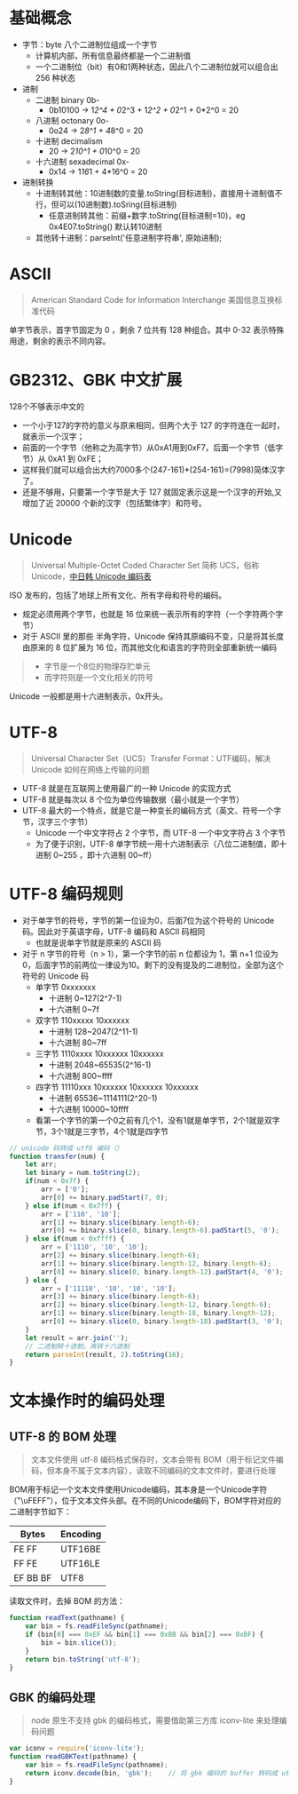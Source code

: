 # 基础概念

- 字节：byte 八个二进制位组成一个字节
    - 计算机内部，所有信息最终都是一个二进制值
    - 一个二进制位（bit）有0和1两种状态，因此八个二进制位就可以组合出 256 种状态
- 进制
    - 二进制 binary 0b-
        - 0b10100 -> 1*2^4 + 0*2^3 + 1*2^2 + 0*2^1 + 0*2^0 = 20
    - 八进制 octonary 0o-
        - 0o24 -> 2*8^1 + 4*8^0 = 20
    - 十进制 decimalism 
        - 20 -> 2*10^1 + 0*10^0 = 20
    - 十六进制 sexadecimal 0x-
        - 0x14 -> 1*16*1 + 4*16^0 = 20
- 进制转换
    - 十进制转其他：10进制数的变量.toString(目标进制)，直接用十进制值不行，但可以(10进制数).toSring(目标进制)
        - 任意进制转其他：前缀+数字.toString(目标进制=10)，eg 0x4E07.toString() 默认转10进制
    - 其他转十进制：parseInt('任意进制字符串', 原始进制);

# ASCII 

> American Standard Code for Information Interchange 美国信息互换标准代码

单字节表示，首字节固定为 0 ，剩余 7 位共有 128 种组合。其中 0-32 表示特殊用途，剩余的表示不同内容。

# GB2312、GBK 中文扩展

128个不够表示中文的

- 一个小于127的字符的意义与原来相同，但两个大于 127 的字符连在一起时，就表示一个汉字；
- 前面的一个字节（他称之为高字节）从0xA1用到0xF7，后面一个字节（低字节）从 0xA1 到 0xFE；
- 这样我们就可以组合出大约7000多个(247-161)*(254-161)=(7998)简体汉字了。
- 还是不够用，只要第一个字节是大于 127 就固定表示这是一个汉字的开始,又增加了近 20000 个新的汉字（包括繁体字）和符号。

# Unicode

> Universal Multiple-Octet Coded Character Set 简称 UCS，俗称 Unicode，[中日韩 Unicode 编码表](http://www.chi2ko.com/tool/CJK.htm)

ISO 发布的，包括了地球上所有文化、所有字母和符号的编码。

- 规定必须用两个字节，也就是 16 位来统一表示所有的字符（一个字符两个字节）
- 对于 ASCII 里的那些 半角字符，Unicode 保持其原编码不变，只是将其长度由原来的 8 位扩展为 16 位，而其他文化和语言的字符则全部重新统一编码

> - 字节是一个8位的物理存贮单元
> - 而字符则是一个文化相关的符号

Unicode 一般都是用十六进制表示，0x开头。

# UTF-8

> Universal Character Set（UCS）Transfer Format：UTF编码，解决 Unicode 如何在网络上传输的问题

- UTF-8 就是在互联网上使用最广的一种 Unicode 的实现方式
- UTF-8 就是每次以 8 个位为单位传输数据（最小就是一个字节）
- UTF-8 最大的一个特点，就是它是一种变长的编码方式（英文、符号一个字节，汉字三个字节）
    - Unicode 一个中文字符占 2 个字节，而 UTF-8 一个中文字符占 3 个字节
    - 为了便于识别，UTF-8 单字节统一用十六进制表示（八位二进制值，即十进制 0~255 ，即十六进制 00~ff）

# UTF-8 编码规则

- 对于单字节的符号，字节的第一位设为0，后面7位为这个符号的 Unicode 码。因此对于英语字母，UTF-8 编码和 ASCII 码相同
    - 也就是说单字节就是原来的 ASCII 码
- 对于 n 字节的符号（n > 1），第一个字节的前 n 位都设为 1，第 n+1 位设为 0，后面字节的前两位一律设为10。剩下的没有提及的二进制位，全部为这个符号的 Unicode 码
    - 单字节 0xxxxxxx
        - 十进制 0~127(2^7-1)
        - 十六进制 0~7f
    - 双字节 110xxxxx 10xxxxxx
        - 十进制 128~2047(2^11-1)
        - 十六进制 80~7ff
    - 三字节 1110xxxx 10xxxxxx 10xxxxxx
        - 十进制 2048~65535(2^16-1)
        - 十六进制 800~ffff
    - 四字节 11110xxx 10xxxxxx 10xxxxxx 10xxxxxx
        - 十进制 65536~1114111(2^20-1)
        - 十六进制 10000~10ffff
    - 看第一个字节的第一个0之前有几个1，没有1就是单字节，2个1就是双字节，3个1就是三字节，4个1就是四字节

```javascript
// unicode 码转成 utf8 编码（）
function transfer(num) {
    let arr;
    let binary = num.toString(2);
    if(num < 0x7f) {
        arr = ['0'];
        arr[0] += binary.padStart(7, 0);
    } else if(num < 0x7ff) {
        arr = ['110', '10'];
        arr[1] += binary.slice(binary.length-6);
        arr[0] += binary.slice(0, binary.length-6).padStart(5, '0');
    } else if(num < 0xffff) {
        arr = ['1110', '10', '10'];
        arr[2] += binary.slice(binary.length-6);
        arr[1] += binary.slice(binary.length-12, binary.length-6);
        arr[0] += binary.slice(0, binary.length-12).padStart(4, '0');
    } else {
        arr = ['11110', '10', '10', '10'];
        arr[3] += binary.slice(binary.length-6);
        arr[2] += binary.slice(binary.length-12, binary.length-6);
        arr[1] += binary.slice(binary.length-18, binary.length-12);
        arr[0] += binary.slice(0, binary.length-18).padStart(3, '0');
    }
    let result = arr.join('');
    // 二进制转十进制，再转十六进制
    return parseInt(result, 2).toString(16);
}
```

# 文本操作时的编码处理

## UTF-8 的 BOM 处理

> 文本文件使用 utf-8 编码格式保存时，文本会带有 BOM（用于标记文件编码，但本身不属于文本内容），读取不同编码的文本文件时，要进行处理

BOM用于标记一个文本文件使用Unicode编码，其本身是一个Unicode字符（"\uFEFF"），位于文本文件头部。在不同的Unicode编码下，BOM字符对应的二进制字节如下：

Bytes  | Encoding
-- | --
FE FF      | UTF16BE
FF FE      | UTF16LE
EF BB BF   | UTF8

读取文件时，去掉 BOM 的方法：
```javascript
function readText(pathname) {
    var bin = fs.readFileSync(pathname);
    if (bin[0] === 0xEF && bin[1] === 0xBB && bin[2] === 0xBF) {
        bin = bin.slice(3);
    }
    return bin.toString('utf-8');
}
```

## GBK 的编码处理

> node 原生不支持 gbk 的编码格式，需要借助第三方库 iconv-lite 来处理编码问题

```javascript
var iconv = require('iconv-lite');
function readGBKText(pathname) {
    var bin = fs.readFileSync(pathname);
    return iconv.decode(bin, 'gbk');    // 将 gbk 编码的 buffer 转码成 utf-8 字符串
}
```